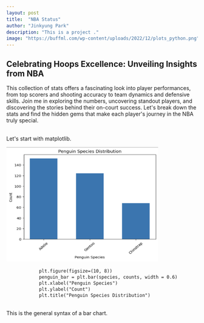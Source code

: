 ```yaml
---
layout: post
title:  "NBA Status"
author: "Jinkyung Park"
description: "This is a project ."
image: "https://buffml.com/wp-content/uploads/2022/12/plots_python.png"
---
```


## Celebrating Hoops Excellence: Unveiling Insights from NBA
This collection of stats offers a fascinating look into player performances, from top scorers and shooting accuracy to team dynamics and defensive skills. Join me in exploring the numbers, uncovering standout players, and discovering the stories behind their on-court success. Let's break down the stats and find the hidden gems that make each player's journey in the NBA truly special.
<br></br>

Let's start with matplotlib.

<img src="https://github.com/JinSadiePark/JinSadiePark.github.io/blob/main/_posts/Screenshot%202023-10-13%20at%201.18.02%20PM.png?raw=true" alt="Resized Image" width="400" height="300">

                plt.figure(figsize=(10, 8))
                penguin_bar = plt.bar(species, counts, width = 0.6)
                plt.xlabel("Penguin Species")
                plt.ylabel("Count")
                plt.title("Penguin Species Distribution")
<br>                
This is the general syntax of a bar chart.
<br>
